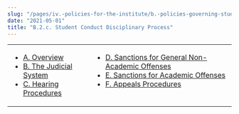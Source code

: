```yaml
---
slug: "/pages/iv.-policies-for-the-institute/b.-policies-governing-student-conduct-and-student-organizations/b.-conduct/b.2.d.-student-conduct-disciplinary-process"
date: "2021-05-01"
title: "B.2.c. Student Conduct Disciplinary Process"
---
```


<table border="0">

<tbody>

<tr valign="top">

<td>

*   [A. Overview](/about/handbook/iv.-policies-for-the-institute/b.-policies-governing-student-conduct-and-student-organizations/b.-conduct/b.2.d.-student-conduct-disciplinary-process/a.-overview)
*   [B. The Judicial System](/about/handbook/iv.-policies-for-the-institute/b.-policies-governing-student-conduct-and-student-organizations/b.-conduct/b.2.d.-student-conduct-disciplinary-process/b.-the-judicial-system)
*   [C. Hearing Procedures](/about/handbook/iv.-policies-for-the-institute/b.-policies-governing-student-conduct-and-student-organizations/b.-conduct/b.2.d.-student-conduct-disciplinary-process/c.-hearing-procedures)

</td>

<td>

*   [D. Sanctions for General Non-Academic Offenses](/about/handbook/iv.-policies-for-the-institute/b.-policies-governing-student-conduct-and-student-organizations/b.-conduct/b.2.d.-student-conduct-disciplinary-process/d.-sanctions-for-general-non-academic-offenses)
*   [E. Sanctions for Academic Offenses](/about/handbook/iv.-policies-for-the-institute/b.-policies-governing-student-conduct-and-student-organizations/b.-conduct/b.2.d.-student-conduct-disciplinary-process/e.-sanctions-for-academic-offenses)
*   [F. Appeals Procedures](/about/handbook/iv.-policies-for-the-institute/b.-policies-governing-student-conduct-and-student-organizations/b.-conduct/b.2.d.-student-conduct-disciplinary-process/f.-appeals-procedures)

</td>

</tr>

</tbody>

</table>